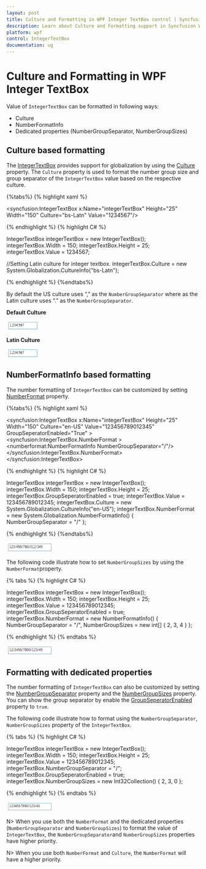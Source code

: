```yaml
---
layout: post
title: Culture and Formatting in WPF Integer TextBox control | Syncfusion
description: Learn about Culture and Formatting support in Syncfusion WPF Integer TextBox control, its elements and more.
platform: wpf
control: IntegerTextBox 
documentation: ug
---
```


# Culture and Formatting in WPF Integer TextBox

Value of `IntegerTextBox` can be formatted in following ways:

* Culture
* NumberFormatInfo
* Dedicated properties (NumberGroupSeparator, NumberGroupSizes)

## Culture based formatting

The [IntegerTextBox](https://www.syncfusion.com/wpf-ui-controls/integer-textbox) provides support for globalization by using the [Culture](https://help.syncfusion.com/cr/wpf/Syncfusion.Windows.Shared.EditorBase.html#Syncfusion_Windows_Shared_EditorBase_Culture) property. The `Culture` property is used to format the number group size and group separator of the `IntegerTextBox` value based on the respective culture.

{%tabs%}
{% highlight xaml %} 

<syncfusion:IntegerTextBox x:Name="integerTextBox" Height="25" Width="150" Culture="bs-Latn" Value="1234567"/>

{% endhighlight %}
{% highlight C# %} 

IntegerTextBox integerTextBox = new IntegerTextBox();
integerTextBox.Width = 150;
integerTextBox.Height = 25;
integerTextBox.Value = 1234567;

//Setting Latin culture for integer textbox.
integerTextBox.Culture = new System.Globalization.CultureInfo("bs-Latn");

{% endhighlight %}
{%endtabs%}

By default the US culture uses “,” as the `NumberGroupSeparator` where as the Latin culture uses “.” as the `NumberGroupSeparator`. 

**Default Culture**

![IntegerTextBox with Default Culture](Culture-and-Number-Formats_images/Culture-and-Number-Formats_img1.png)

**Latin Culture**

![IntegerTextBox with Latin culture](Culture-and-Number-Formats_images/Culture-and-Number-Formats_img2.png)

## NumberFormatInfo based formatting

The number formatting of `IntegerTextBox` can be customized by setting [NumberFormat](https://help.syncfusion.com/cr/wpf/Syncfusion.Windows.Shared.EditorBase.html#Syncfusion_Windows_Shared_EditorBase_NumberFormat) property.

{%tabs%}
{% highlight xaml %}

<syncfusion:IntegerTextBox x:Name="integerTextBox" Height="25" Width="150" Culture="en-US"
                           Value="123456789012345" GroupSeperatorEnabled="True" >
    <syncfusion:IntegerTextBox.NumberFormat >
        <numberformat:NumberFormatInfo NumberGroupSeparator="/"/>
    </syncfusion:IntegerTextBox.NumberFormat>
</syncfusion:IntegerTextBox>

{% endhighlight %}
{% highlight C# %}

IntegerTextBox integerTextBox = new IntegerTextBox();
integerTextBox.Width = 150;
integerTextBox.Height = 25;
integerTextBox.GroupSeperatorEnabled = true;
integerTextBox.Value = 123456789012345;
integerTextBox.Culture = new System.Globalization.CultureInfo("en-US");
integerTextBox.NumberFormat = new System.Globalization.NumberFormatInfo() 
{                                   
NumberGroupSeparator = "/"
};

{% endhighlight %}
{%endtabs%}

![Setting IntegerTextBox number format by NumberFormatInfo](Culture-and-Number-Formats_images/Culture-and-Number-Formats_img3.png)

The following code illustrate how to set `NumberGroupSizes` by using the `NumberFormat`property.

{% tabs %}
{% highlight C# %}

IntegerTextBox integerTextBox = new IntegerTextBox();
integerTextBox.Width = 150;
integerTextBox.Height = 25;
integerTextBox.Value = 123456789012345;
integerTextBox.GroupSeperatorEnabled = true;
integerTextBox.NumberFormat = new NumberFormatInfo()
{
    NumberGroupSeparator = "/",
    NumberGroupSizes = new int[] { 2, 3, 4 }
};

{% endhighlight %}
{% endtabs %}

![Setting IntegerTextBox number group size by NumberFormatInfo](Culture-and-Number-Formats_images/Culture-and-Number-Formats_img5.png)

## Formatting with dedicated properties

The number formatting of `IntegerTextBox` can also be customized by setting the [NumberGroupSeparator](https://help.syncfusion.com/cr/wpf/Syncfusion.Windows.Shared.IntegerTextBox.html#Syncfusion_Windows_Shared_IntegerTextBox_NumberGroupSeparator) property and the [NumberGroupSizes](https://help.syncfusion.com/cr/wpf/Syncfusion.Windows.Shared.IntegerTextBox.html#Syncfusion_Windows_Shared_IntegerTextBox_NumberGroupSizes) property.
You can show the group separator by enable the [GroupSeperatorEnabled](https://help.syncfusion.com/cr/wpf/Syncfusion.Windows.Shared.IntegerTextBox.html#Syncfusion_Windows_Shared_IntegerTextBox_GroupSeperatorEnabled) property to `true`.

The following code illustrate how to format using the `NumberGroupSeparator`, `NumberGroupSizes` property of the `IntegerTextBox`.

{% tabs %}
{% highlight C# %}

IntegerTextBox integerTextBox = new IntegerTextBox();
integerTextBox.Width = 150;
integerTextBox.Height = 25;
integerTextBox.Value = 123456789012345;
integerTextBox.NumberGroupSeparator = "/";
integerTextBox.GroupSeperatorEnabled = true;
integerTextBox.NumberGroupSizes = new Int32Collection() { 2, 3, 0 };

{% endhighlight %}
{% endtabs %}

![Setting IntegerTextBox number format by dedicated properties](Culture-and-Number-Formats_images/Culture-and-Number-Formats_img6.png)

N> When you use both the `NumberFormat` and the dedicated properties (`NumberGroupSeparator` and `NumberGroupSizes`) to format the value of `IntegerTextBox`, the `NumberGroupSeparator`and `NumberGroupSizes` properties have higher priority.

N> When you use both `NumberFormat` and  `Culture`, the `NumberFormat` will have a higher priority.
